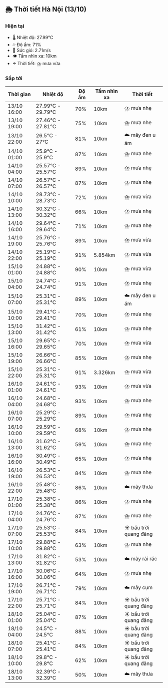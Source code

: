 ## 🌦️ Thời tiết Hà Nội (13/10)

### Hiện tại

- 🌡️ Nhiệt độ: 27.99℃
- 💦 Độ ẩm: 71%
- 💨 Sức gió: 2.71m/s
- 👁️ Tầm nhìn xa: 10km
- ☂️ Thời tiết: ⛈️ mưa vừa

### Sắp tới

| Thời gian | Nhiệt độ | Độ ẩm | Tầm nhìn xa | Thời tiết |
| --- | --- | --- | --- | --- |
| 13/10 16:00 | 27.99℃ - 29.79℃ | 70% | 10km | ⛈️ mưa nhẹ |
| 13/10 19:00 | 27.46℃ - 27.81℃ | 75% | 10km | ⛈️ mưa nhẹ |
| 13/10 22:00 | 26.5℃ - 27℃ | 81% | 10km | ☁️ mây đen u ám |
| 14/10 01:00 | 25.9℃ - 25.9℃ | 87% | 10km | ⛈️ mưa nhẹ |
| 14/10 04:00 | 25.57℃ - 25.57℃ | 89% | 10km | ⛈️ mưa nhẹ |
| 14/10 07:00 | 26.57℃ - 26.57℃ | 87% | 10km | ⛈️ mưa nhẹ |
| 14/10 10:00 | 28.73℃ - 28.73℃ | 72% | 10km | ⛈️ mưa vừa |
| 14/10 13:00 | 30.32℃ - 30.32℃ | 66% | 10km | ⛈️ mưa nhẹ |
| 14/10 16:00 | 29.64℃ - 29.64℃ | 71% | 10km | ⛈️ mưa nhẹ |
| 14/10 19:00 | 25.76℃ - 25.76℃ | 89% | 10km | ⛈️ mưa vừa |
| 14/10 22:00 | 25.19℃ - 25.19℃ | 91% | 5.854km | ⛈️ mưa vừa |
| 15/10 01:00 | 24.88℃ - 24.88℃ | 90% | 10km | ⛈️ mưa vừa |
| 15/10 04:00 | 24.74℃ - 24.74℃ | 91% | 10km | ⛈️ mưa nhẹ |
| 15/10 07:00 | 25.31℃ - 25.31℃ | 89% | 10km | ☁️ mây đen u ám |
| 15/10 10:00 | 29.41℃ - 29.41℃ | 70% | 10km | ⛈️ mưa nhẹ |
| 15/10 13:00 | 31.42℃ - 31.42℃ | 61% | 10km | ⛈️ mưa nhẹ |
| 15/10 16:00 | 29.65℃ - 29.65℃ | 70% | 10km | ⛈️ mưa vừa |
| 15/10 19:00 | 26.66℃ - 26.66℃ | 85% | 10km | ⛈️ mưa nhẹ |
| 15/10 22:00 | 25.31℃ - 25.31℃ | 91% | 3.326km | ⛈️ mưa vừa |
| 16/10 01:00 | 24.61℃ - 24.61℃ | 93% | 10km | ⛈️ mưa vừa |
| 16/10 04:00 | 24.68℃ - 24.68℃ | 93% | 10km | ⛈️ mưa nhẹ |
| 16/10 07:00 | 25.29℃ - 25.29℃ | 89% | 10km | ⛈️ mưa nhẹ |
| 16/10 10:00 | 29.59℃ - 29.59℃ | 68% | 10km | ⛈️ mưa nhẹ |
| 16/10 13:00 | 31.62℃ - 31.62℃ | 59% | 10km | ⛈️ mưa nhẹ |
| 16/10 16:00 | 30.49℃ - 30.49℃ | 65% | 10km | ⛈️ mưa nhẹ |
| 16/10 19:00 | 26.53℃ - 26.53℃ | 84% | 10km | ⛈️ mưa nhẹ |
| 16/10 22:00 | 25.48℃ - 25.48℃ | 86% | 10km | ☁️ mây thưa |
| 17/10 01:00 | 25.38℃ - 25.38℃ | 86% | 10km | ⛈️ mưa nhẹ |
| 17/10 04:00 | 24.76℃ - 24.76℃ | 87% | 10km | ⛈️ mưa nhẹ |
| 17/10 07:00 | 25.53℃ - 25.53℃ | 84% | 10km | ☀️ bầu trời quang đãng |
| 17/10 10:00 | 29.88℃ - 29.88℃ | 63% | 10km | ⛈️ mưa nhẹ |
| 17/10 13:00 | 31.82℃ - 31.82℃ | 53% | 10km | ☁️ mây rải rác |
| 17/10 16:00 | 30.06℃ - 30.06℃ | 64% | 10km | ⛈️ mưa nhẹ |
| 17/10 19:00 | 26.71℃ - 26.71℃ | 79% | 10km | ☁️ mây cụm |
| 17/10 22:00 | 25.71℃ - 25.71℃ | 84% | 10km | ☀️ bầu trời quang đãng |
| 18/10 01:00 | 25.04℃ - 25.04℃ | 87% | 10km | ☀️ bầu trời quang đãng |
| 18/10 04:00 | 24.5℃ - 24.5℃ | 88% | 10km | ☀️ bầu trời quang đãng |
| 18/10 07:00 | 25.41℃ - 25.41℃ | 84% | 10km | ☀️ bầu trời quang đãng |
| 18/10 10:00 | 29.8℃ - 29.8℃ | 62% | 10km | ☀️ bầu trời quang đãng |
| 18/10 13:00 | 32.39℃ - 32.39℃ | 50% | 10km | ☁️ mây thưa |
